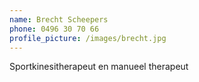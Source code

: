 ```yaml
---
name: Brecht Scheepers
phone: 0496 30 70 66
profile_picture: /images/brecht.jpg
---
```

Sportkinesitherapeut en manueel therapeut